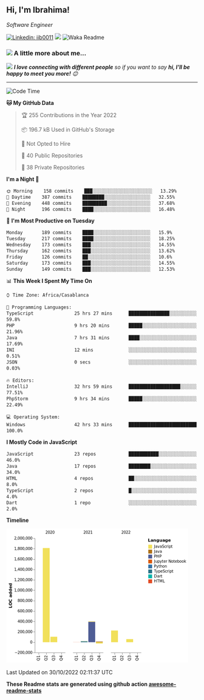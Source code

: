 <h2>Hi, I'm Ibrahima! </h2>
<p><em>Software Engineer 
</em></p>


[![Linkedin: iib0011](https://img.shields.io/badge/-iib0011-blue?style=flat-square&logo=Linkedin&logoColor=white&link=https://www.linkedin.com/in/iib0011/)](https://www.linkedin.com/in/iib0011/)
![](https://visitor-badge.glitch.me/badge?page_id=iib0011)
![Waka Readme](https://github.com/iib0011/iib0011/workflows/Waka%20Readme/badge.svg)


### <img src="https://media.giphy.com/media/VgCDAzcKvsR6OM0uWg/giphy.gif" width="50"> A little more about me...  


<img src="https://media.giphy.com/media/LnQjpWaON8nhr21vNW/giphy.gif" width="60"> <em><b>I love connecting with different people</b> so if you want to say <b>hi, I'll be happy to meet you more!</b> 😊</em>

---
<!--START_SECTION:waka-->
![Code Time](http://img.shields.io/badge/Code%20Time-1%2C327%20hrs%2034%20mins-blue)

**🐱 My GitHub Data** 

> 🏆 255 Contributions in the Year 2022
 > 
> 📦 196.7 kB Used in GitHub's Storage 
 > 
> 🚫 Not Opted to Hire
 > 
> 📜 40 Public Repositories 
 > 
> 🔑 38 Private Repositories  
 > 
**I'm a Night 🦉** 

```text
🌞 Morning    158 commits    ███░░░░░░░░░░░░░░░░░░░░░░   13.29% 
🌆 Daytime    387 commits    ████████░░░░░░░░░░░░░░░░░   32.55% 
🌃 Evening    448 commits    █████████░░░░░░░░░░░░░░░░   37.68% 
🌙 Night      196 commits    ████░░░░░░░░░░░░░░░░░░░░░   16.48%

```
📅 **I'm Most Productive on Tuesday** 

```text
Monday       189 commits    ████░░░░░░░░░░░░░░░░░░░░░   15.9% 
Tuesday      217 commits    ████░░░░░░░░░░░░░░░░░░░░░   18.25% 
Wednesday    173 commits    ███░░░░░░░░░░░░░░░░░░░░░░   14.55% 
Thursday     162 commits    ███░░░░░░░░░░░░░░░░░░░░░░   13.62% 
Friday       126 commits    ██░░░░░░░░░░░░░░░░░░░░░░░   10.6% 
Saturday     173 commits    ███░░░░░░░░░░░░░░░░░░░░░░   14.55% 
Sunday       149 commits    ███░░░░░░░░░░░░░░░░░░░░░░   12.53%

```


📊 **This Week I Spent My Time On** 

```text
⌚︎ Time Zone: Africa/Casablanca

💬 Programming Languages: 
TypeScript               25 hrs 27 mins      ███████████████░░░░░░░░░░   59.8% 
PHP                      9 hrs 20 mins       █████░░░░░░░░░░░░░░░░░░░░   21.96% 
Java                     7 hrs 31 mins       ████░░░░░░░░░░░░░░░░░░░░░   17.69% 
INI                      12 mins             ░░░░░░░░░░░░░░░░░░░░░░░░░   0.51% 
JSON                     0 secs              ░░░░░░░░░░░░░░░░░░░░░░░░░   0.03%

🔥 Editors: 
IntelliJ                 32 hrs 59 mins      ███████████████████░░░░░░   77.51% 
PhpStorm                 9 hrs 34 mins       █████░░░░░░░░░░░░░░░░░░░░   22.49%

💻 Operating System: 
Windows                  42 hrs 33 mins      █████████████████████████   100.0%

```

**I Mostly Code in JavaScript** 

```text
JavaScript               23 repos            ███████████░░░░░░░░░░░░░░   46.0% 
Java                     17 repos            ████████░░░░░░░░░░░░░░░░░   34.0% 
HTML                     4 repos             ██░░░░░░░░░░░░░░░░░░░░░░░   8.0% 
TypeScript               2 repos             █░░░░░░░░░░░░░░░░░░░░░░░░   4.0% 
Dart                     1 repo              ░░░░░░░░░░░░░░░░░░░░░░░░░   2.0%

```


**Timeline**

![Chart not found](https://raw.githubusercontent.com/iib0011/iib0011/master/charts/bar_graph.png) 


 Last Updated on 30/10/2022 02:11:37 UTC
<!--END_SECTION:waka-->

**These Readme stats are generated using github action [awesome-readme-stats](https://github.com/iib0011/waka-readme-stats)**
